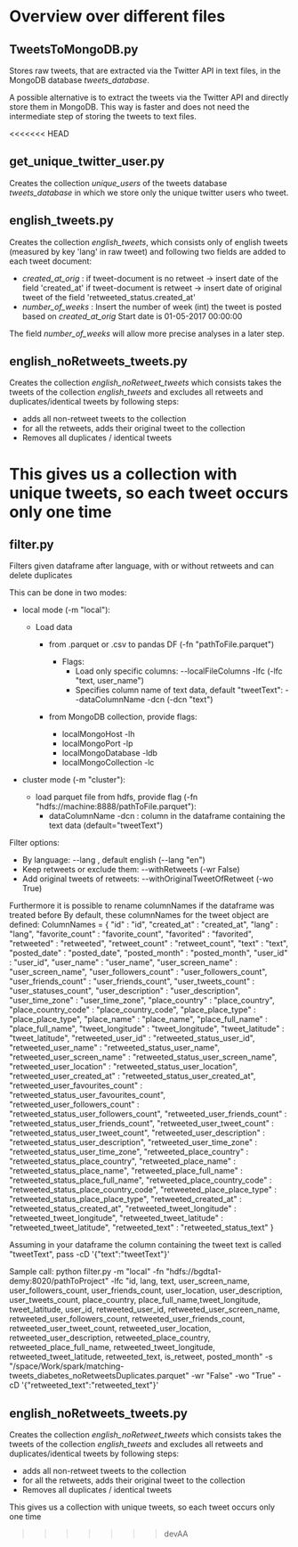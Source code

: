 # Overview over different files


## TweetsToMongoDB.py
Stores raw tweets, that are extracted via the Twitter API in text files, in the MongoDB database *tweets_database*.

A possible alternative is to extract the tweets via the Twitter API and directly store them in MongoDB. This way is faster and does not need the intermediate step of storing the tweets to text files.


<<<<<<< HEAD
## get_unique_twitter_user.py
Creates the collection *unique_users* of the tweets database *tweets_database* in which we store only the unique twitter users who tweet. 


## english_tweets.py
Creates the collection *english_tweets*, which consists only of english tweets (measured by key 'lang' in raw tweet) and following two fields are added to each tweet document:
-  *created_at_orig* : if tweet-document is no retweet -> insert date of the field 'created_at'
                       if tweet-document is retweet -> insert date of original tweet
                                                       of the field 'retweeted_status.created_at'
- *number_of_weeks* : Insert the number of week (int) the tweet is posted based on *created_at_orig*
                      Start date is 01-05-2017 00:00:00

The field *number_of_weeks* will allow more precise analyses in a later step.


## english_noRetweets_tweets.py 
Creates the collection *english_noRetweet_tweets* which consists takes the tweets of the collection *english_tweets* and excludes all retweets and duplicates/identical tweets by following steps:
- adds all non-retweet tweets to the collection
- for all the retweets, adds their original tweet to the collection
- Removes all duplicates / identical tweets 

This gives us a collection with unique tweets, so each tweet occurs only one time
=======
## filter.py
Filters given dataframe after language, with or without retweets and can delete duplicates

This can be done in two modes:
- local mode (-m "local"):
  - Load data
    - from .parquet or .csv to pandas DF (-fn "pathToFile.parquet")
      - Flags:
        - Load only specific columns: --localFileColumns -lfc (-lfc "text, user_name")
        - Specifies column name of text data, default "tweetText": --dataColumnName -dcn (-dcn "text")

    - from MongoDB collection, provide flags:
      - localMongoHost -lh
      - localMongoPort -lp
      - localMongoDatabase -ldb
      - localMongoCollection -lc

- cluster mode (-m "cluster"):
  - load parquet file from hdfs, provide flag (-fn "hdfs://machine:8888/pathToFile.parquet"):
    - dataColumnName -dcn : column in the dataframe containing the text data (default="tweetText")


Filter options:
- By language: --lang , default english (--lang "en")
- Keep retweets or exclude them: --withRetweets (-wr False)
- Add original tweets of retweets: --withOriginalTweetOfRetweet (-wo True)

Furthermore it is possible to rename columnNames if the dataframe was treated before
By default, these columnNames for the tweet object are defined:
ColumnNames = {
    "id" : "id",
    "created_at" : "created_at",
    "lang" : "lang",
    "favorite_count" : "favorite_count",
    "favorited" : "favorited",
    "retweeted" : "retweeted",
    "retweet_count" : "retweet_count",
    "text" : "text",
    "posted_date" : "posted_date",
    "posted_month" : "posted_month",
    "user_id" : "user_id",
    "user_name" : "user_name",
    "user_screen_name" : "user_screen_name",
    "user_followers_count" : "user_followers_count",
    "user_friends_count" : "user_friends_count",
    "user_tweets_count" : "user_statuses_count",
    "user_description" : "user_description",
    "user_time_zone" : "user_time_zone",
    "place_country" : "place_country",
    "place_country_code" : "place_country_code",
    "place_place_type" : "place_place_type",
    "place_name" : "place_name",
    "place_full_name" : "place_full_name",
    "tweet_longitude" : "tweet_longitude",
    "tweet_latitude" : "tweet_latitude",
    "retweeted_user_id" : "retweeted_status_user_id",
    "retweeted_user_name" : "retweeted_status_user_name",
    "retweeted_user_screen_name" : "retweeted_status_user_screen_name",
    "retweeted_user_location" : "retweeted_status_user_location",
    "retweeted_user_created_at" : "retweeted_status_user_created_at",
    "retweeted_user_favourites_count" : "retweeted_status_user_favourites_count",
    "retweeted_user_followers_count" : "retweeted_status_user_followers_count",
    "retweeted_user_friends_count" : "retweeted_status_user_friends_count",
    "retweeted_user_tweet_count" : "retweeted_status_user_tweet_count",
    "retweeted_user_description" : "retweeted_status_user_description",
    "retweeted_user_time_zone" : "retweeted_status_user_time_zone",
    "retweeted_place_country" : "retweeted_status_place_country",
    "retweeted_place_name" : "retweeted_status_place_name",
    "retweeted_place_full_name" : "retweeted_status_place_full_name",
    "retweeted_place_country_code" : "retweeted_status_place_country_code",
    "retweeted_place_place_type" : "retweeted_status_place_place_type",
    "retweeted_created_at" : "retweeted_status_created_at",
    "retweeted_tweet_longitude" : "retweeted_tweet_longitude",
    "retweeted_tweet_latitude" : "retweeted_tweet_latitude",
    "retweeted_text" : "retweeted_status_text"
}

Assuming in your dataframe the column containing the tweet text is called "tweetText",
pass -cD '{"text":"tweetText"}'

Sample call:
python filter.py -m "local" -fn  "hdfs://bgdta1-demy:8020/pathToProject"
                 -lfc "id, lang, text, user_screen_name, user_followers_count, user_friends_count,
                       user_location, user_description, user_tweets_count, place_country,
                       place_full_name,tweet_longitude, tweet_latitude, user_id, retweeted_user_id,
                       retweeted_user_screen_name, retweeted_user_followers_count,
                       retweeted_user_friends_count, retweeted_user_tweet_count,
                       retweeted_user_location, retweeted_user_description, retweeted_place_country,
                       retweeted_place_full_name, retweeted_tweet_longitude, retweeted_tweet_latitude,
                       retweeted_text, is_retweet, posted_month"
                  -s "/space/Work/spark/matching-tweets_diabetes_noRetweetsDuplicates.parquet"
                  -wr "False" -wo "True" -cD '{"retweeted_text":"retweeted_text"}'


## english_noRetweets_tweets.py
Creates the collection *english_noRetweet_tweets* which consists takes the tweets of the collection *english_tweets* and excludes all retweets and duplicates/identical tweets by following steps:
- adds all non-retweet tweets to the collection
- for all the retweets, adds their original tweet to the collection
- Removes all duplicates / identical tweets

This gives us a collection with unique tweets, so each tweet occurs only one time
>>>>>>> devAA
